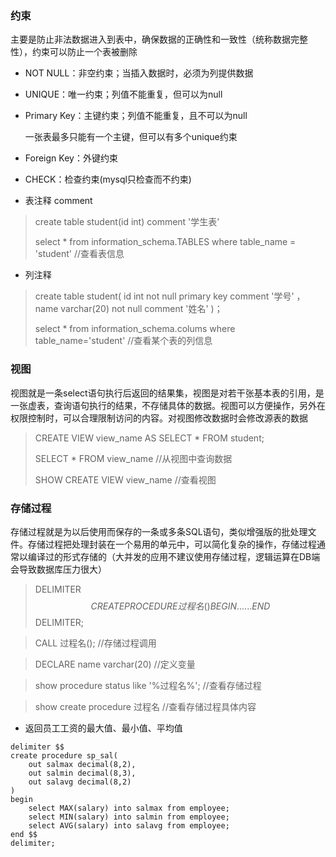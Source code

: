 ### 约束

主要是防止非法数据进入到表中，确保数据的正确性和一致性（统称数据完整性），约束可以防止一个表被删除

+ NOT NULL：非空约束；当插入数据时，必须为列提供数据

+ UNIQUE：唯一约束；列值不能重复，但可以为null

+ Primary Key：主键约束；列值不能重复，且不可以为null

  一张表最多只能有一个主键，但可以有多个unique约束

+ Foreign Key：外键约束

+ CHECK：检查约束(mysql只检查而不约束)





+ 表注释 comment

> create table student(id int) comment '学生表'
>
> select * from information_schema.TABLES where table_name = 'student'  //查看表信息

+ 列注释

> create table student(
> id int not null primary key comment '学号' ，
> name varchar(20) not null comment '姓名'
> )；
>
> select * from information_schema.colums where table_name='student'   //查看某个表的列信息





### 视图

视图就是一条select语句执行后返回的结果集，视图是对若干张基本表的引用，是一张虚表，查询语句执行的结果，不存储具体的数据。视图可以方便操作，另外在权限控制时，可以合理限制访问的内容。对视图修改数据时会修改源表的数据

> CREATE VIEW  view_name AS SELECT * FROM student;
>
> SELECT * FROM view_name  //从视图中查询数据
>
> SHOW CREATE VIEW  view_name   //查看视图

### 存储过程

存储过程就是为以后使用而保存的一条或多条SQL语句，类似增强版的批处理文件。存储过程把处理封装在一个易用的单元中，可以简化复杂的操作，存储过程通常以编译过的形式存储的（大并发的应用不建议使用存储过程，逻辑运算在DB端会导致数据库压力很大）

> DELIMITER $$
> CREATE PROCEDURE 过程名()
> BEGIN
> ​	......
> END$$
> DELIMITER;

> CALL  过程名();       //存储过程调用

> DECLARE name varchar(20)   //定义变量

> show procedure status like '%过程名%';   //查看存储过程

> show create procedure  过程名  //查看存储过程具体内容



+ 返回员工工资的最大值、最小值、平均值

```mysql
delimiter $$
create procedure sp_sal(
    out salmax decimal(8,2),
    out salmin decimal(8,3),
    out salavg decimal(8,2)
)
begin
	select MAX(salary) into salmax from employee;
	select MIN(salary) into salmin from employee;
	select AVG(salary) into salavg from employee;
end $$
delimiter;
```

